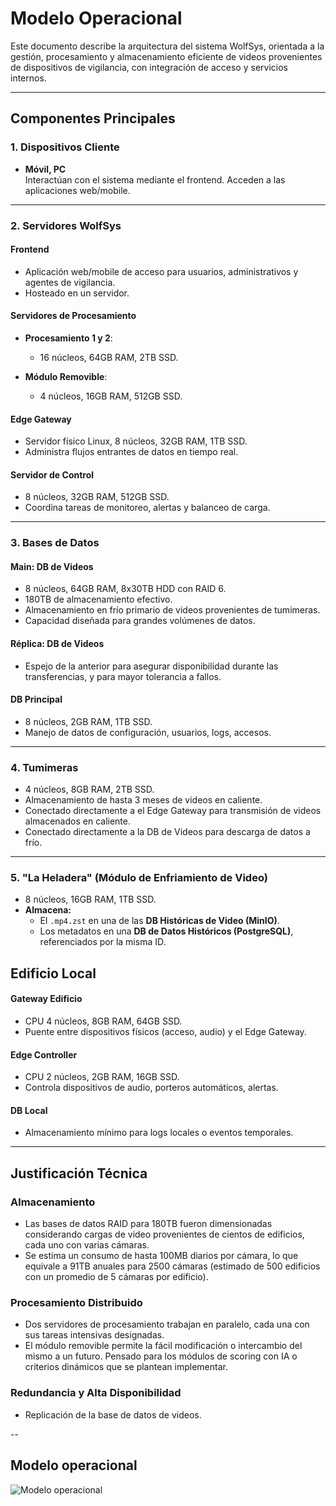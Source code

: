 # Modelo Operacional

Este documento describe la arquitectura del sistema WolfSys, orientada a la gestión, procesamiento y almacenamiento eficiente de videos provenientes de dispositivos de vigilancia, con integración de acceso y servicios internos.

---

## Componentes Principales

### 1. Dispositivos Cliente
- **Móvil, PC**  
  Interactúan con el sistema mediante el frontend. Acceden a las aplicaciones web/mobile.

---

### 2. Servidores WolfSys

#### Frontend
- Aplicación web/mobile de acceso para usuarios, administrativos y agentes de vigilancia.
- Hosteado en un servidor.

#### Servidores de Procesamiento
- **Procesamiento 1 y 2**: 
  - 16 núcleos, 64GB RAM, 2TB SSD.

- **Módulo Removible**:
  - 4 núcleos, 16GB RAM, 512GB SSD.

#### Edge Gateway
- Servidor físico Linux, 8 núcleos, 32GB RAM, 1TB SSD.
- Administra flujos entrantes de datos en tiempo real.

#### Servidor de Control
- 8 núcleos, 32GB RAM, 512GB SSD.
- Coordina tareas de monitoreo, alertas y balanceo de carga.

---

### 3. Bases de Datos

#### Main: DB de Videos
- 8 núcleos, 64GB RAM, 8x30TB HDD con RAID 6.
- 180TB de almacenamiento efectivo.
- Almacenamiento en frío primario de videos provenientes de tumimeras.
- Capacidad diseñada para grandes volúmenes de datos.

#### Réplica: DB de Videos
- Espejo de la anterior para asegurar disponibilidad durante las transferencias, y para mayor tolerancia a fallos.

#### DB Principal
- 8 núcleos, 2GB RAM, 1TB SSD.
- Manejo de datos de configuración, usuarios, logs, accesos.


---

### 4. Tumimeras
- 4 núcleos, 8GB RAM, 2TB SSD.
- Almacenamiento de hasta 3 meses de videos en caliente.
- Conectado directamente a el Edge Gateway para transmisión de videos almacenados en caliente.
- Conectado directamente a la DB de Videos para descarga de datos a frío.

---

### 5. "La Heladera" (Módulo de Enfriamiento de Video)
- 8 núcleos, 16GB RAM, 1TB SSD.
-  **Almacena:**
   - El `.mp4.zst` en una de las **DB Históricas de Video (MinIO)**.
   - Los metadatos en una **DB de Datos Históricos (PostgreSQL)**, referenciados por la misma ID.


## Edificio Local

#### Gateway Edificio
- CPU 4 núcleos, 8GB RAM, 64GB SSD.
- Puente entre dispositivos físicos (acceso, audio) y el Edge Gateway.

#### Edge Controller
- CPU 2 núcleos, 2GB RAM, 16GB SSD.
- Controla dispositivos de audio, porteros automáticos, alertas.

#### DB Local
- Almacenamiento mínimo para logs locales o eventos temporales.

---

## Justificación Técnica

### Almacenamiento
- Las bases de datos RAID para 180TB fueron dimensionadas considerando cargas de video provenientes de cientos de edificios, cada uno con varias cámaras.
- Se estima un consumo de hasta 100MB diarios por cámara, lo que equivale a 91TB anuales para 2500 cámaras (estimado de 500 edificios con un promedio de 5 cámaras por edificio).

### Procesamiento Distribuido
- Dos servidores de procesamiento trabajan en paralelo, cada una con sus tareas intensivas designadas.
- El módulo removible permite la fácil modificación o intercambio del mismo a un futuro. Pensado para los módulos de scoring con IA o criterios dinámicos que se plantean implementar.

### Redundancia y Alta Disponibilidad
- Replicación de la base de datos de videos.

--

## Modelo operacional

![Modelo operacional](Diagramas/Exportados/Modelo-operacional.png)

